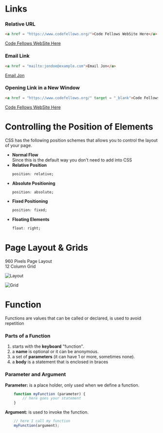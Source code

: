 # Links

### Relative URL

```html
<a href = "https://www.codefellows.org/">Code Fellows WebSite Here</a>
```
[Code Fellows WebSite Here](https://www.codefellows.org/ 'Code Fellows WebSite Here')

### Email Link

```html
<a href = "mailto:jondoe@example.com">Email Jon</a>
```
[Email Jon](https://www.codefellows.org/ 'Email Jon')

### Opening Link in a New Window

```html
<a href = "https://www.codefellows.org/" target = "_blank">Code Fellows WebSite Here</a>
```

[Code Fellows WebSite Here](https://www.codefellows.org/ 'Code Fellows WebSite Here')


# Controlling the Position of Elements

CSS has the following position schemes that allows you to control the layout of your page.

- **Normal Flow**
    <br />Since this is the default way you don't need to add into CSS
- **Relative Position**
    ```css
    position: relative;
    ```
- **Absolute Positioning**
    ```css
    position: absolute;
    ```
- **Fixed Positioning**
    ```css
    position: fixed;
    ```
- **Floating Elements**
    ```css
    float: right;
    ```
# Page Layout & Grids

960 Pixels Page Layout <br />
12 Column Grid

![Layout](https://miro.medium.com/max/1838/1*9AkgzPa2CKBG8MtNExMUyg.jpeg 'Layout')

![Grid](https://dab1nmslvvntp.cloudfront.net/wp-content/uploads/2013/05/960-12-col-grid.jpg 'Grid')

# Function

Functions are values that can be called or declared, is used to avoid repetition

### Parts of a Function

1. starts with the **keyboard** "function".
2. a **name** is optional or it can be anonymous.
3. a set of **parameters** (it can have 1 or more, sometimes none).
4. a **body** is a statement that is enclosed in braces

### Parameter and Argument

**Parameter:** is a place holder, only used when we define a function.<br />

```javascript
    function myFunction (parameter) {
        // here goes your statement
    }
```

**Argument:** is used to invoke the function.

```javascript
    // here I call my function
    myFunction(argument);
```